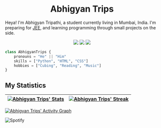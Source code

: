 <h1 align="center"><b>Abhigyan Trips</b></h1>
Heya! I'm Abhigyan Tripathi, a student currently living in Mumbai, India. I'm preparing for 
<a href="https://en.wikipedia.org/wiki/Joint_Entrance_Examination">JEE</a>, 
and learning programming through small projects  on the side.
<br>
<p>
<div align="center">
  <img src="https://img.shields.io/badge/-HTML-c58545?style=for-the-badge&logo=html5&logoColor=c58545&labelColor=282828">
  <img src="https://img.shields.io/badge/-CSS-d1a01f?style=for-the-badge&logo=css3&logoColor=d1a01f&labelColor=282828">
  <img src="https://img.shields.io/badge/-Python-98b982?style=for-the-badge&logo=python&logoColor=98b982&labelColor=282828">
</div>

</p>

```python
class AbhigyanTrips {
    pronouns = "He" || "Him"
    skills = ["Python", "HTML", "CSS"]
    hobbies = ["Cubing", "Reading", "Music"]
}
```

## My Statistics

|[![Abhigyan Trips' Stats](https://github-readme-stats.vercel.app/api?username=abhigyantrips&show_icons=true&theme=gruvbox&hide_border=true)](https://abhigyantrips.is-a.dev)|[![Abhigyan Trips' Streak](https://github-readme-streak-stats.herokuapp.com/?user=abhigyantrips&theme=gruvbox&hide_border=true)](https://abhigyantrips.is-a.dev)|
|:---:|:---:|

[![Abhigyan Trips' Activity Graph](https://activity-graph.herokuapp.com/graph?username=abhigyantrips&custom_title=Abhigyan%20Trips's%20Contribution%20Graph&theme=gruvbox&bg_color=282828)](https://abhigyantrips.is-a.dev)

![Spotify](https://spotify-readme-theta-virid.vercel.app/api?scan=true&theme=dark&spin=true)